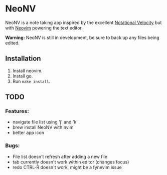 # NeoNV
NeoNV is a note taking app inspired by the excellent [Notational Velocity](https://notational.net/) but with [Neovim](https://neovim.io/) powering the text editor.

**Warning:** NeoNV is still in development, be sure to back up any files being edited.

## Installation
1. Install neovim.
2. Install go.
2. Run `make install`.

## TODO
### Features:
- navigate file list using 'j' and 'k'
- brew install NeoNV with nvim
- better app icon

### Bugs:
- File list doesn't refresh after adding a new file
- tab currently doesn't work within editor (changes focus)
- redo CTRL-R doesn't work, might be a fynevim issue

